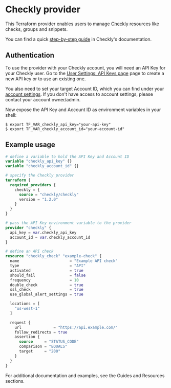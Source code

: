 # Checkly provider
This Terraform provider enables users to manage [Checkly](https://checklyhq.com) resources like checks, groups and snippets.

You can find a quick [step-by-step guide](https://www.checklyhq.com/docs/integrations/terraform/) in Checkly's documentation.

## Authentication
To use the provider with your Checkly account, you will need an API Key for your Checkly user. Go to the [User Settings: API Keys page](https://app.checklyhq.com/settings/user/api-keys) page to create a new API key or to use an existing one.

You also need to set your target Account ID, which you can find under your [account settings](https://app.checklyhq.com/settings/account/general). If you don't have access to account settings, please contact your account owner/admin.

Now expose the API Key and Account ID as environment variables in your shell:

```
$ export TF_VAR_checkly_api_key="your-api-key"
$ export TF_VAR_checkly_account_id="your-account-id"
```

## Example usage

```terraform
# define a variable to hold the API Key and Account ID
variable "checkly_api_key" {}
variable "checkly_account_id" {}

# specify the Checkly provider
terraform {
  required_providers {
    checkly = {
      source = "checkly/checkly"
      version = "1.2.0"
    }
  }
}

# pass the API Key environment variable to the provider
provider "checkly" {
  api_key = var.checkly_api_key
  account_id = var.checkly_account_id
}

# define an API check
resource "checkly_check" "example-check" {
  name                      = "Example API check"
  type                      = "API"
  activated                 = true
  should_fail               = false
  frequency                 = 10
  double_check              = true
  ssl_check                 = true
  use_global_alert_settings = true

  locations = [
    "us-west-1"
  ]

  request {
    url              = "https://api.example.com/"
    follow_redirects = true
    assertion {
      source     = "STATUS_CODE"
      comparison = "EQUALS"
      target     = "200"
    }
  }
}
```

For additional documentation and examples, see the Guides and Resources sections.